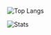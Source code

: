 ![Top Langs](https://github-readme-stats.vercel.app/api/top-langs/?username=emsar69&theme=dark&cache_seconds=3600)

![Stats](https://github-profile-summary-cards.vercel.app/api/cards/stats?username=emsar69&theme=tokyonight&cache_seconds=3600)
